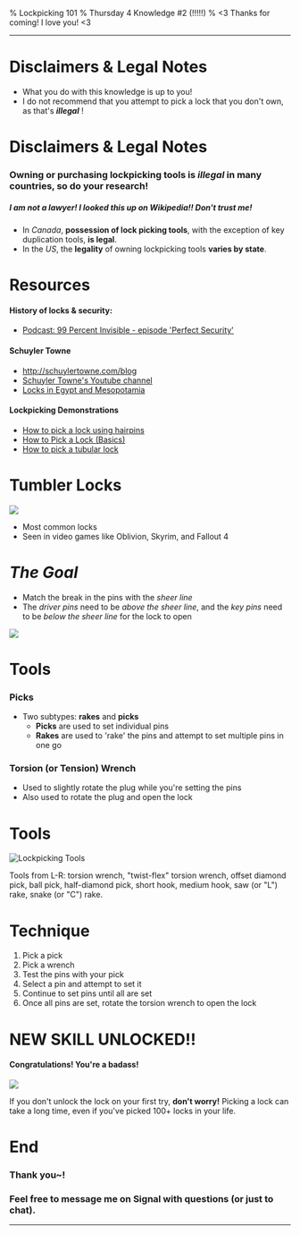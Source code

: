 % Lockpicking 101
% Thursday 4 Knowledge #2 (!!!!!)
% <3 Thanks for coming! I love you! <3 

------------------

# Disclaimers & Legal Notes

- What you do with this knowledge is up to you!
- I do not recommend that you attempt to pick a lock that you don't own, as that's **_illegal_** ! 

# Disclaimers & Legal Notes

### Owning or purchasing lockpicking tools is _illegal_ in many countries, so do your research! 
##### _I am not a lawyer! I looked this up on Wikipedia!! Don't trust me!_ 
- In _Canada_, **possession of lock picking tools**, with the exception of key duplication tools, **is legal**.
- In the _US_, the **legality** of owning lockpicking tools **varies by state**. 

# Resources

#### History of locks & security:
- [Podcast: 99 Percent Invisible - episode 'Perfect Security'](https://99percentinvisible.org/episode/perfect-security/ "99pi - Perfect Security")

#### Schuyler Towne
- http://schuylertowne.com/blog
- [Schuyler Towne's Youtube channel](https://www.youtube.com/user/SchuylerTowne/videos "Schuyler Towne on Youtube")
- [Locks in Egypt and Mesopotamia](http://schuylertowne.com/research/rethinking-the-origins-of-the-lock "Ancient Locks")

#### Lockpicking Demonstrations
- [How to pick a lock using hairpins](https://www.youtube.com/watch?v=cjuT_63Ioig "Hairpin picking")
- [How to Pick a Lock (Basics)](https://youtu.be/mO3mMYwKkKs "Basics")
- [How to pick a tubular lock](https://youtu.be/ulzZ9T2oGPE?t=13s "Tubular Lock with Bro mcBroson")

# Tumbler Locks

![](https://s3.amazonaws.com/user-media.venngage.com/570438-b0a6a89a2727cc344c6f3c865ca41bfa.jpg)

- Most common locks 
- Seen in video games like Oblivion, Skyrim, and Fallout 4

# _The Goal_
- Match the break in the pins with the _sheer line_
- The _driver pins_ need to be _above the sheer line_, and the _key pins_ need to be _below the sheer line_ for the lock to open

![](https://media.giphy.com/media/5Ct3nnoSeDayQ/giphy.gif)

# Tools

### Picks
- Two subtypes: **rakes** and **picks**
    - **Picks** are used to set individual pins  
    - **Rakes** are used to 'rake' the pins and attempt to set multiple pins in one go  

### Torsion (or Tension) Wrench
- Used to slightly rotate the plug while you're setting the pins
- Also used to rotate the plug and open the lock

# Tools

![](https://upload.wikimedia.org/wikipedia/commons/thumb/f/f4/Lockpicks.jpg/510px-Lockpicks.jpg "Lockpicking Tools")

Tools from L-R: torsion wrench, "twist-flex" torsion wrench, offset diamond pick, ball pick, half-diamond pick, short hook, medium hook, saw (or "L") rake, snake (or "C") rake.

# Technique

1. Pick a pick
2. Pick a wrench
3. Test the pins with your pick
4. Select a pin and attempt to set it
5. Continue to set pins until all are set
6. Once all pins are set, rotate the torsion wrench to open the lock

# NEW SKILL UNLOCKED!!

#### Congratulations! You're a badass!

![](https://media.giphy.com/media/50OAJNulFBBrq/giphy.gif)

If you don't unlock the lock on your first try, **don't worry!** Picking a lock can take a long time, even if you've picked 100+ locks in your life.

# End

### Thank you~! 
### Feel free to message me on Signal with questions (or just to chat).


------------------


